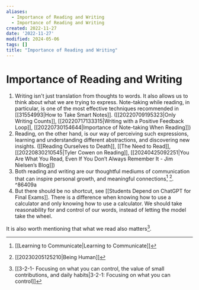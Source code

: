 ```yaml
---
aliases:
  - Importance of Reading and Writing
  - Importance of Reading and Writing
created: 2022-11-27
date: '2022-11-27'
modified: 2024-05-06
tags: []
title: "Importance of Reading and Writing"
---
```


# Importance of Reading and Writing

1. Writing isn't just translation from thoughts to words. It also allows us to think about what we are trying to express. Note-taking while reading, in particular, is one of the most effective techniques recommended in [[31554993|How to Take Smart Notes]]. ([[20220709195323|Only Writing Counts]], [[20220717133315|Writing with a Positive Feedback Loop]], [[20220730154644|Importance of Note-taking When Reading]])
2. Reading, on the other hand, is our way of perceiving such expressions, learning and understanding different abstractions, and discovering new insights. ([[Reading Ourselves to Death]], [[The Need to Read]], [[20220830210545|Tyler Cowen on Reading]], [[20240425092251|You Are What You Read, Even If You Don’t Always Remember It - Jim Nielsen’s Blog]])
3. Both reading and writing are our thoughtful mediums of communication that can inspire personal growth, and meaningful connections[^1] [^2]. ^86409a
4. But there should be no shortcut, see [[Students Depend on ChatGPT for Final Exams]]. There is a difference when knowing how to use a calculator and only knowing how to use a calculator. We should take reasonability for and control of our words, instead of letting the model take the wheel.

It is also worth mentioning that what we read also matters[^3].

[^1]: [[Learning to Communicate|Learning to Communicate]]
[^2]: [[20230205125210|Being Human]]
[^3]: [[3-2-1- Focusing on what you can control, the value of small contributions, and daily habits|3-2-1: Focusing on what you can control]]